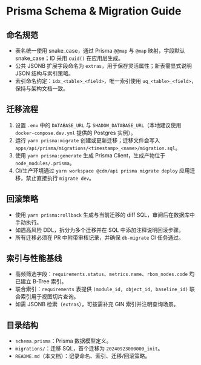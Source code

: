 # Prisma Schema & Migration Guide

## 命名规范
- 表名统一使用 snake_case，通过 Prisma `@@map` 与 `@map` 映射，字段默认 snake_case；ID 采用 `cuid()` 在应用层生成。
- 公共 JSONB 扩展字段命名为 `extras`，用于保存灵活属性；新表需显式说明 JSON 结构与索引策略。
- 索引命名约定：`idx_<table>_<field>`，唯一索引使用 `uq_<table>_<field>`，保持与架构文档一致。

## 迁移流程
1. 设置 `.env` 中的 `DATABASE_URL` 与 `SHADOW_DATABASE_URL`（本地建议使用 `docker-compose.dev.yml` 提供的 Postgres 实例）。
2. 运行 `yarn prisma:migrate` 创建或更新迁移；迁移文件会写入 `apps/api/prisma/migrations/<timestamp>_<name>/migration.sql`。
3. 使用 `yarn prisma:generate` 生成 Prisma Client，生成产物位于 `node_modules/.prisma`。
4. CI/生产环境通过 `yarn workspace @cdm/api prisma migrate deploy` 应用迁移，禁止直接执行 `migrate dev`。

## 回滚策略
- 使用 `yarn prisma:rollback` 生成与当前迁移的 diff SQL，审阅后在数据库中手动执行。
- 如遇高风险 DDL，拆分为多个迁移并在 SQL 中添加注释说明回滚步骤。
- 所有迁移必须在 PR 中附带审核记录，并确保 `db-migrate` CI 任务通过。

## 索引与性能基线
- 高频筛选字段：`requirements.status`、`metrics.name`、`rbom_nodes.code` 均已建立 B-Tree 索引。
- 联合索引：`requirements` 表提供 `(module_id, object_id, baseline_id)` 联合索引用于视图切片查询。
- 如需 JSONB 检索（`extras`），可按需补充 GIN 索引并注明查询场景。

## 目录结构
- `schema.prisma`：Prisma 数据模型定义。
- `migrations/`：迁移 SQL，首个迁移为 `20240923000000_init`。
- `README.md`（本文档）：记录命名、索引、迁移/回滚策略。

